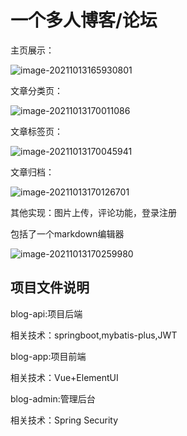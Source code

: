 # 一个多人博客/论坛

主页展示：

![image-20211013165930801](https://gitee.com/lemndo/picture/raw/master/img/image-20211013165930801.png)

文章分类页：

![image-20211013170011086](https://gitee.com/lemndo/picture/raw/master/img/image-20211013170011086.png)

文章标签页：

![image-20211013170045941](README.assets/image-20211013170045941.png)

文章归档：

![image-20211013170126701](README.assets/image-20211013170126701.png)

其他实现：图片上传，评论功能，登录注册

包括了一个markdown编辑器

![image-20211013170259980](README.assets/image-20211013170259980.png)

## 项目文件说明
blog-api:项目后端

相关技术：springboot,mybatis-plus,JWT

blog-app:项目前端

相关技术：Vue+ElementUI

blog-admin:管理后台

相关技术：Spring Security

